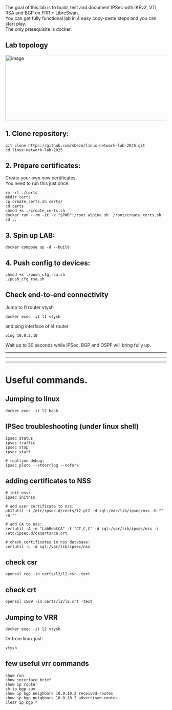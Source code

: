 The goal of this lab is to build, test and document IPSec with IKEv2, VTI, RSA and BGP on FRR + LibreSwan.  
You can get fully functional lab in 4 easy copy-paste steps and you can start play.  
The only prerequisite is docker.  


## Lab topology
<img width="841" height="204" alt="image" src="https://github.com/user-attachments/assets/49fd5ef0-7cd3-43b9-84be-2b142503ba91" />



## 1. Clone repository:
```
git clone https://github.com/sbezo/linux-network-lab-2025.git
cd linux-network-lab-2025
```

## 2. Prepare certificates:
Create your own new certificates.   
You need to run this just once.

```
rm -rf ./certs
mkdir certs
cp create_certs.sh certs/
cd certs
chmod +x ./create_certs.sh
docker run --rm -it -v "$PWD":/root alpine sh  /root/create_certs.sh
cd ..
```

## 3. Spin up LAB:
```
docker compose up -d --build
```

## 4. Push config to devices:
```
chmod +x ./push_cfg_rsa.sh
./push_cfg_rsa.sh
```

## Check end-to-end connectivity
Jump to l1 router vtysh
```
docker exec -it l1 vtysh
```
and ping interface of l4 router
```
ping 10.0.2.10
```
Wait up to 30 seconds while IPSec, BGP and OSPF will bring fully up.

---------------------------
---------------------------
---------------------------


# Useful commands.  

## Jumping to linux
```
docker exec -it l2 bash
```
## IPSec troubleshooting (under linux shell)
```
ipsec status
ipsec traffic
ipsec stop
ipsec start

# realtime debug:
ipsec pluto --stderrlog --nofork
```

## adding certificates to NSS
```
# init nss:
ipsec initnss

# add user certificate to nss:
pk12util -i /etc/ipsec.d/certs/l2.p12 -d sql:/var/lib/ipsec/nss -K "" -W ""

# add CA to nss:
certutil -A -n "LabRootCA" -t "CT,C,C" -d sql:/var/lib/ipsec/nss -i /etc/ipsec.d/cacerts/ca.crt

# check certificates in nss database:
certutil -L -d sql:/var/lib/ipsec/nss
```

## check csr
```
openssl req -in certs/l2/l2.csr -text
```
## check crt
```
openssl x509 -in certs/l2/l2.crt -text
```

## Jumping to VRR
```
docker exec -it l2 vtysh
```
Or from linux just:
```
vtysh
```
## few useful vrr commands
```
show run
show interface brief
show ip route
sh ip bgp sum
show ip bgp neighbors 10.0.10.2 received-routes
show ip bgp neighbors 10.0.10.2 advertised-routes 
clear ip bgp *
```




